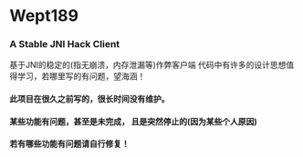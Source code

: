 # Wept189
### A Stable JNI Hack Client
基于JNI的稳定的(指无崩溃，内存泄漏等)作弊客户端
代码中有许多的设计思想值得学习，若哪里写的有问题，望海涵！
#### 此项目在很久之前写的，很长时间没有维护。
#### 某些功能有问题，甚至是未完成， 且是突然停止的(因为某些个人原因)
#### 若有哪些功能有问题请自行修复！
